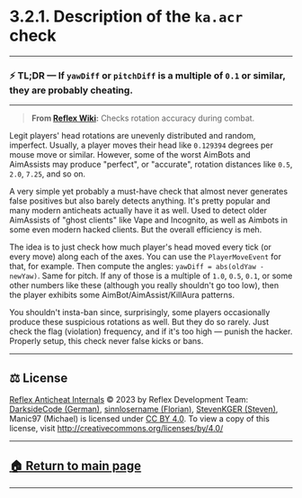 # 3.2.1. Description of the `ka.acr` check

---
### ⚡️ TL;DR — If `yawDiff` or `pitchDiff` is a multiple of `0.1` or similar, they are probably cheating.
---




> **From [Reflex Wiki][reflex-wiki]:** Checks rotation accuracy during combat.



Legit players' head rotations are unevenly distributed and random, imperfect. Usually, a player moves their head like `0.129394` degrees per mouse move or similar. However, some of the worst AimBots and AimAssists may produce "perfect", or "accurate", rotation distances like `0.5`, `2.0`, `7.25`, and so on.

A very simple yet probably a must-have check that almost never generates false positives but also barely detects anything. It's pretty popular and many modern anticheats actually have it as well. Used to detect older AimAssists of "ghost clients" like Vape and Incognito, as well as Aimbots in some even modern hacked clients. But the overall efficiency is meh.

The idea is to just check how much player's head moved every tick (or every move) along each of the axes. You can use the `PlayerMoveEvent` for that, for example. Then compute the angles: `yawDiff = abs(oldYaw - newYaw)`. Same for pitch. If any of those is a multiple of `1.0`, `0.5`, `0.1`, or some other numbers like these (although you really shouldn't go too low), then the player exhibits some AimBot/AimAssist/KillAura patterns.

You shouldn't insta-ban since, surprisingly, some players occasionally produce these suspicious rotations as well. But they do so rarely. Just check the flag (violation) frequency, and if it's too high — punish the hacker. Properly setup, this check never false kicks or bans.




---

## ⚖️ License

[Reflex Anticheat Internals][reflex-anticheat-internals] © 2023 by Reflex Development Team: [DarksideCode (German)][dev-german], [sinnlosername (Florian)][dev-florian], [StevenKGER (Steven)][dev-steven], Manic97 (Michael) is licensed under [CC BY 4.0][license]. To view a copy of this license, visit http://creativecommons.org/licenses/by/4.0/

[license]: http://creativecommons.org/licenses/by/4.0

[reflex-anticheat-internals]: https://github.com/MeGysssTaa/reflex-anticheat-internals

[dev-german]: https://github.com/MeGysssTaa

[dev-florian]: https://github.com/sinnlosername

[dev-steven]: https://github.com/StevenKGER

---

## [🏠 Return to main page][reflex-anticheat-internals]

---





[reflex-wiki]: https://github.com/MeGysssTaa/ReflexIssueTracker/wiki



